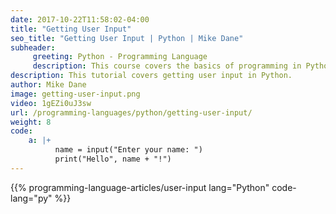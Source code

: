 ```yaml
---
date: 2017-10-22T11:58:02-04:00
title: "Getting User Input"
seo_title: "Getting User Input | Python | Mike Dane"
subheader:
     greeting: Python - Programming Language
     description: This course covers the basics of programming in Python. Work your way through the videos/articles and I'll teach you everything you need to know to start your programming journey!
description: This tutorial covers getting user input in Python.
author: Mike Dane
image: getting-user-input.png
video: 1gEZi0uJ3sw
url: /programming-languages/python/getting-user-input/
weight: 8
code:
    a: |+
          name = input("Enter your name: ")
          print("Hello", name + "!")
---
```


{{% programming-language-articles/user-input lang="Python" code-lang="py" %}}
